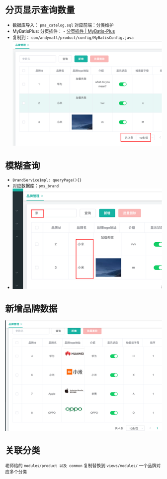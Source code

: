 # 分页显示查询数量

- 数据库导入： `pms_catelog.sql` 对应前端：分类维护
- MyBatisPlus: 分页插件： - [分页插件 | MyBatis-Plus](https://baomidou.com/pages/97710a/#%E6%94%AF%E6%8C%81%E7%9A%84%E6%95%B0%E6%8D%AE%E5%BA%93)
- 复制到： `com/andymall/product/config/MyBatisConfig.java`
![](BEFORE/附件/Pasted%20image%2020231125192034.png)

# 模糊查询

- `BrandServiceImpl: queryPage(){}`
- 对应数据库：`pms_brand`
- ![](BEFORE/附件/Pasted%20image%2020231125200022.png)

# 新增品牌数据

![](BEFORE/附件/Pasted%20image%2020231125200629.png)

# 关联分类

老师给的 `modules/product 以及 common` 复制替换到 `views/modules/`
一个品牌对应多个分类
